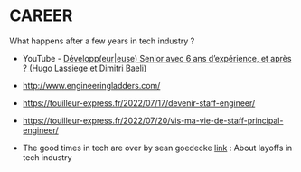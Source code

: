 # CAREER
What happens after a few years in tech industry ?

- YouTube - [Développ(eur|euse) Senior avec 6 ans d’expérience, et après ? (Hugo Lassiege et Dimitri Baeli)](https://www.youtube.com/watch?v=X5MYKj1C2qM)

- http://www.engineeringladders.com/
- https://touilleur-express.fr/2022/07/17/devenir-staff-engineer/
- https://touilleur-express.fr/2022/07/20/vis-ma-vie-de-staff-principal-engineer/

- The good times in tech are over by sean goedecke [link](https://www.seangoedecke.com/good-times-are-over/) : About layoffs in tech industry
